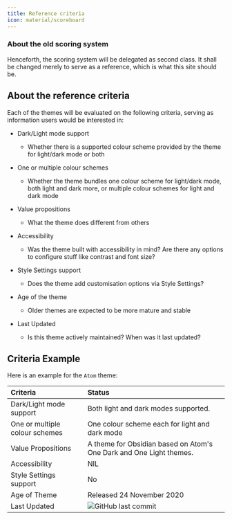 ```yaml
---
title: Reference criteria
icon: material/scoreboard
---
```


### About the old scoring system

Henceforth, the scoring system will be delegated as second class. It shall be changed merely to serve as a reference, which is what this site should be.

## About the reference criteria

Each of the themes will be evaluated on the following criteria, serving as information users would be interested in:

- Dark/Light mode support

  - Whether there is a supported colour scheme provided by the theme for light/dark mode or both

- One or multiple colour schemes

  - Whether the theme bundles one colour scheme for light/dark mode, both light and dark more, or multiple colour schemes for light and dark mode

- Value propositions

  - What the theme does different from others

- Accessibility

  - Was the theme built with accessibility in mind? Are there any options to configure stuff like contrast and font size?

- Style Settings support

  - Does the theme add customisation options via Style Settings?

- Age of the theme

  - Older themes are expected to be more mature and stable

- Last Updated
  - Is this theme actively maintained? When was it last updated?

## Criteria Example

Here is an example for the `Atom` theme:

| Criteria                       | Status                                                                                                                                                                                                         |     |
| :----------------------------- | :------------------------------------------------------------------------------------------------------------------------------------------------------------------------------------------------------------- | :-- |
| Dark/Light mode support        | Both light and dark modes supported.                                                                                                                                                                           |     |
| One or multiple colour schemes | One colour scheme each for light and dark mode                                                                                                                                                                 |     |
| Value Propositions             | A theme for Obsidian based on Atom's One Dark and One Light themes.                                                                                                                                            |     |
| Accessibility                  | NIL                                                                                                                                                                                                            |     |
| Style Settings support         | No                                                                                                                                                                                                             |     |
| Age of Theme                   | Released 24 November 2020                                                                                                                                                                                      |     |
| Last Updated                   | ![GitHub last commit](https://img.shields.io/github/last-commit/kognise/obsidian-atom?color=573E7A&amp;label=last%20update&amp;logo=github&amp;style=for-the-badge) |     |
